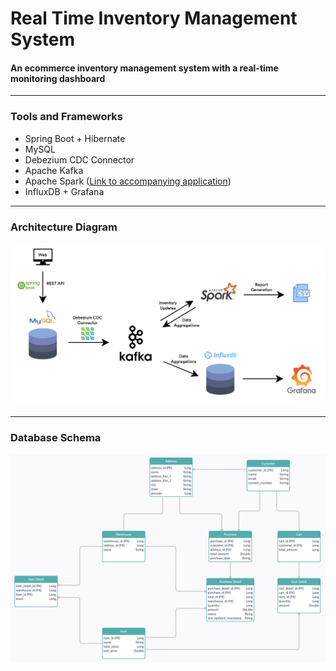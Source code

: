 # Real Time Inventory Management System
#### An ecommerce inventory management system with a real-time monitoring dashboard
___
### Tools and Frameworks
- Spring Boot + Hibernate
- MySQL
- Debezium CDC Connector
- Apache Kafka
- Apache Spark ([Link to accompanying application](https://github.com/madhavsikka/Spark-Order-Consumer))
- InfluxDB + Grafana
___
### Architecture Diagram
![Architecture](./static/Architecture%20Diagram.png)
___
### Database Schema
![Database Schema](./static/Database%20Schema%202.png)